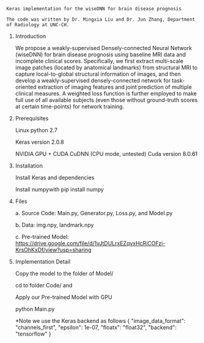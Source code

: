     Keras implementation for the wiseDNN for brain disease prognosis

    The code was written by Dr. Mingxia Liu and Dr. Jun Zhang, Department of Radiology at UNC-CH. 

1. Introduction

    We propose a weakly-supervised Densely-connected Neural Network (wiseDNN) for brain disease prognosis using baseline MRI data and incomplete clinical scores. Specifically, we first extract multi-scale image patches (located by anatomical landmarks) from structural MRI to capture local-to-global structural information of images, and then develop a weakly-supervised densely-connected network for task-oriented extraction of imaging features and joint prediction of multiple clinical measures. A weighted loss function is further employed to make full use of all available subjects (even those without ground-truth scores at certain time-points) for network training.


2. Prerequisites

    Linux python 2.7

    Keras version 2.0.8

    NVIDIA GPU + CUDA CuDNN (CPU mode, untested) Cuda version 8.0.61
    

3. Installation

    Install Keras and dependencies

    Install numpywith pip install numpy
    

4. Files

    a. Source Code: Main.py, Generator.py, Loss.py, and Model.py
    
    b. Data: img.npy, landmark.npy
    
    c. Pre-trained Model: https://drive.google.com/file/d/1vJtDULrxEZqvxHcRiCOFzi-KrsOhKxDf/view?usp=sharing


5. Implementation Detail

    Copy the model to the folder of Model/
 
    cd to folder Code/ and

    Apply our Pre-trained Model with GPU

    python Main.py 

    *Note we use the Keras backend as follows { "image_data_format": "channels_first", "epsilon": 1e-07, "floatx": "float32", "backend": "tensorflow" }
